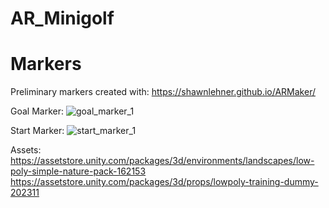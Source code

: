 # AR_Minigolf

# Markers
Preliminary markers created with:
https://shawnlehner.github.io/ARMaker/

Goal Marker:
![goal_marker_1](https://github.com/MarcelBlasius/AR_Minigolf/assets/64688032/de8949eb-0ca5-4299-be6a-3ca90f6cb771)

Start Marker:
![start_marker_1](https://github.com/MarcelBlasius/AR_Minigolf/assets/64688032/d854da8a-6496-4516-b805-f358b2c41755)


Assets:
https://assetstore.unity.com/packages/3d/environments/landscapes/low-poly-simple-nature-pack-162153
https://assetstore.unity.com/packages/3d/props/lowpoly-training-dummy-202311
